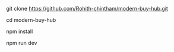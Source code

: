 git clone https://github.com/Rohith-chintham/modern-buy-hub.git

cd modern-buy-hub

npm install

npm run dev
